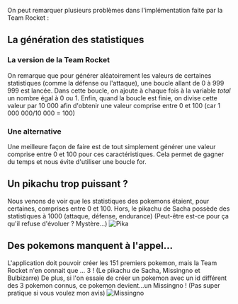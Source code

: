 On peut remarquer plusieurs problèmes dans l'implémentation faite par la Team Rocket :

## La génération des statistiques
### La version de la Team Rocket
On remarque que pour générer aléatoirement les valeurs de certaines statistiques (comme la défense ou l'attaque), une boucle allant de 0 à 999 999 est lancée.
Dans cette boucle, on ajoute à chaque fois à la variable *total* un nombre égal à 0 ou 1.
Enfin, quand la boucle est finie, on divise cette valeur par 10 000 afin d'obtenir une valeur comprise entre 0 et 100 (car 1 000 000/10 000 = 100)
### Une alternative
Une meilleure façon de faire est de tout simplement générer une valeur comprise entre 0 et 100 pour ces caractéristiques.
Cela permet de gagner du temps et nous évite d'utiliser une boucle for.

## Un pikachu trop puissant ?
Nous venons de voir que les statistiques des pokemons étaient, pour certaines, comprises entre 0 et 100. Hors, le pikachu de Sacha possède des statistiques à 1000 (attaque, défense, endurance)
(Peut-être est-ce pour ça qu'il refuse d'évoluer ? Mystère...)
![Pika](https://www.pokepedia.fr/images/thumb/f/f2/Pikachu_imitant_Sacha.png/300px-Pikachu_imitant_Sacha.png)

## Des pokemons manquent à l'appel...
L'application doit pouvoir créer les 151 premiers pokemon, mais la Team Rocket n'en connait que ... 3 ! (Le pikachu de Sacha, Missingno et Bulbizarre)
De plus, si l'on essaie de créer un pokemon avec un id différent des 3 pokemon connus, ce pokemon devient...un Missingno !
(Pas super pratique si vous voulez mon avis)
![Missingno](https://dailygeekshow.com/wp-content/uploads/sites/2/2016/07/missingno-pokemon.jpg)
